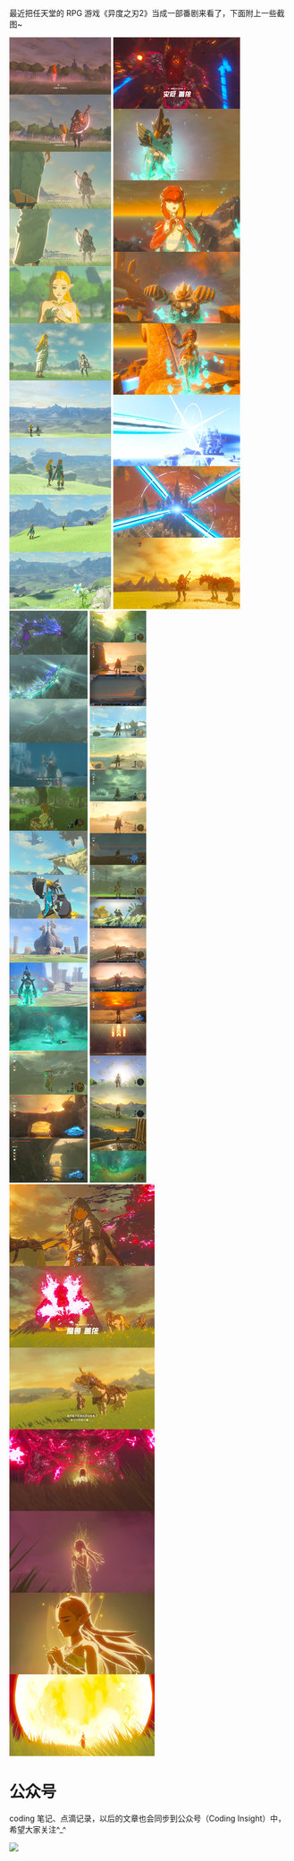 最近把任天堂的 RPG 游戏《异度之刃2》当成一部番剧来看了，下面附上一些截图~

![](image/塞尔达1.jpeg)
![](image/塞尔达2.jpeg)
![](image/塞尔达3.jpeg)
![](image/塞尔达4.jpeg)
![](image/塞尔达5.jpeg)

# 公众号

coding 笔记、点滴记录，以后的文章也会同步到公众号（Coding Insight）中，希望大家关注^_^

![](http://yano.oss-cn-beijing.aliyuncs.com/2019-07-29-qrcode_for_gh_a26ce4572791_258.jpg)
